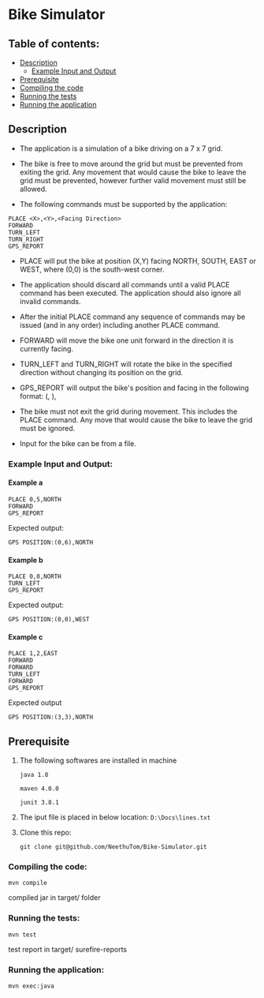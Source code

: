 # Bike Simulator

## Table of contents:

* [Description](./README.md#description)
  * [Example Input and Output](./README.md#example-input-and-output)
* [Prerequisite](./README.md#setup)
* [Compiling the code](./README.md#compiling-the-code)
* [Running the tests](./README.md#running-the-tests)
* [Running the application](./README.md#running-the-application)

## Description

* The application is a simulation of a bike driving on a 7  x 7 grid.

* The bike is free to move around the grid but must be prevented from exiting the grid.
  Any movement that would cause the bike to leave the grid must be prevented,
  however further valid movement must still be allowed.

* The following commands must be supported by the application:
```
PLACE <X>,<Y>,<Facing Direction>
FORWARD
TURN_LEFT
TURN_RIGHT
GPS_REPORT
```

* PLACE will put the bike at position (X,Y) facing NORTH, SOUTH, EAST or WEST, where
  (0,0) is the south-west corner.

* The application should discard all commands until a valid PLACE command has been
  executed. The application should also ignore all invalid commands.

* After the initial PLACE command any sequence of commands may be issued (and in any
  order) including another PLACE command.

* FORWARD will move the bike one unit forward in the direction it is currently facing.

* TURN_LEFT and TURN_RIGHT will rotate the bike in the specified direction without
  changing its position on the grid.

* GPS_REPORT will output the bike's position and facing in the following format:
  (<X>, <Y>), <Facing-direction>

* The bike must not exit the grid during movement. This includes the PLACE command.
  Any move that would cause the bike to leave the grid must be ignored.

* Input for the bike can be from a file.



### Example Input and Output:

#### Example a

    PLACE 0,5,NORTH
    FORWARD
    GPS_REPORT

Expected output:

    GPS POSITION:(0,6),NORTH

#### Example b

    PLACE 0,0,NORTH
    TURN_LEFT
    GPS_REPORT

Expected output:

    GPS POSITION:(0,0),WEST

#### Example c

    PLACE 1,2,EAST
    FORWARD
    FORWARD
    TURN_LEFT
    FORWARD
    GPS_REPORT

Expected output

    GPS POSITION:(3,3),NORTH


## Prerequisite

1. The following softwares are installed in machine

    ```java 1.8```
    
    ```maven 4.0.0```
    
    ```junit 3.8.1```
2. The iput file is placed in below location:
 ```D:\Docs\lines.txt```

3. Clone this repo:

    ```git clone git@github.com/NeethuTom/Bike-Simulator.git```
### Compiling the code:
```mvn compile```

compiled jar in target/ folder
### Running the tests:
```mvn test```

test report in target/ surefire-reports
### Running the application:
```mvn exec:java```

